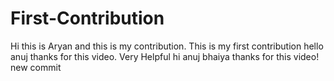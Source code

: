# First-Contribution
Hi this is Aryan and this is my contribution.
This is my first contribution
hello anuj thanks for this video. Very Helpful
hi anuj bhaiya thanks for this video!
new commit
